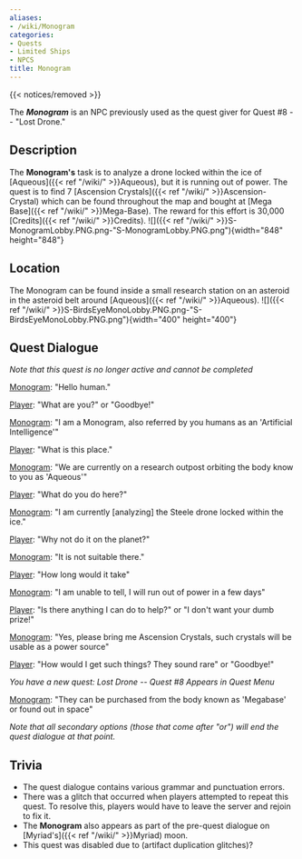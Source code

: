 ```yaml
---
aliases:
- /wiki/Monogram
categories:
- Quests
- Limited Ships
- NPCS
title: Monogram
---  
```


{{< notices/removed >}} 

The **_Monogram_** is an NPC previously used as the quest giver for Quest #8 -- "Lost Drone."

## Description

The **Monogram's** task is to analyze a drone locked within the ice of [Aqueous]({{< ref "/wiki/" >}}Aqueous), but it is running out of power. The quest is to find 7 [Ascension Crystals]({{< ref "/wiki/" >}}Ascension-Crystal) which can be found throughout the map and bought at [Mega Base]({{< ref "/wiki/" >}}Mega-Base). The reward for this effort is 30,000 [Credits]({{< ref "/wiki/" >}}Credits). ![]({{< ref "/wiki/" >}}S-MonogramLobby.PNG.png-"S-MonogramLobby.PNG.png"){width="848" height="848"}

## Location

The Monogram can be found inside a small research station on an asteroid in the asteroid belt around [Aqueous]({{< ref "/wiki/" >}}Aqueous). ![]({{< ref "/wiki/" >}}S-BirdsEyeMonoLobby.PNG.png-"S-BirdsEyeMonoLobby.PNG.png"){width="400" height="400"}

## Quest Dialogue 

_Note that this quest is no longer active and cannot be completed_

<u>Monogram</u>: "Hello human."

<u>Player</u>: "What are you?" or "Goodbye!"

<u>Monogram</u>: "I am a Monogram, also referred by you humans as an 'Artificial Intelligence'"

<u>Player</u>: "What is this place."

<u>Monogram</u>: "We are currently on a research outpost orbiting the body know to you as 'Aqueous'"

<u>Player</u>: "What do you do here?"

<u>Monogram</u>: "I am currently [analyzing] the Steele drone locked within the ice."

<u>Player</u>: "Why not do it on the planet?"

<u>Monogram</u>: "It is not suitable there."

<u>Player</u>: "How long would it take"

<u>Monogram</u>: "I am unable to tell, I will run out of power in a few days"

<u>Player</u>: "Is there anything I can do to help?" or "I don't want your dumb prize!"

<u>Monogram</u>: "Yes, please bring me Ascension Crystals, such crystals will be usable as a power source"

<u>Player</u>: "How would I get such things? They sound rare" or "Goodbye!"

_You have a new quest: Lost Drone -- Quest #8 Appears in Quest Menu_

<u>Monogram</u>: "They can be purchased from the body known as 'Megabase' or found out in space"

_Note that all secondary options (those that come after "or") will end the quest dialogue at that point._

## Trivia

- The quest dialogue contains various grammar and punctuation errors.
- There was a glitch that occurred when players attempted to repeat this quest. To resolve this, players would have to leave the server and rejoin to fix it.
- The **Monogram** also appears as part of the pre-quest dialogue on [Myriad's]({{< ref "/wiki/" >}}Myriad) moon.
- This quest was disabled due to (artifact duplication glitches)?